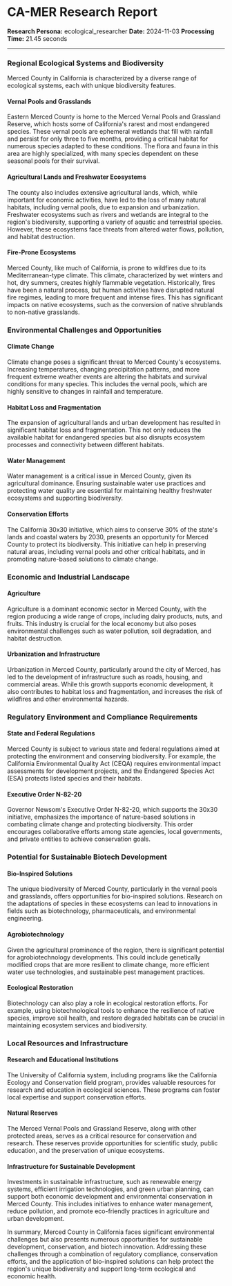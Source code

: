 # CA-MER Research Report

**Research Persona:** ecological_researcher
**Date:** 2024-11-03
**Processing Time:** 21.45 seconds

---

### Regional Ecological Systems and Biodiversity

Merced County in California is characterized by a diverse range of ecological systems, each with unique biodiversity features.

#### Vernal Pools and Grasslands
Eastern Merced County is home to the Merced Vernal Pools and Grassland Reserve, which hosts some of California's rarest and most endangered species. These vernal pools are ephemeral wetlands that fill with rainfall and persist for only three to five months, providing a critical habitat for numerous species adapted to these conditions. The flora and fauna in this area are highly specialized, with many species dependent on these seasonal pools for their survival.

#### Agricultural Lands and Freshwater Ecosystems
The county also includes extensive agricultural lands, which, while important for economic activities, have led to the loss of many natural habitats, including vernal pools, due to expansion and urbanization. Freshwater ecosystems such as rivers and wetlands are integral to the region's biodiversity, supporting a variety of aquatic and terrestrial species. However, these ecosystems face threats from altered water flows, pollution, and habitat destruction.

#### Fire-Prone Ecosystems
Merced County, like much of California, is prone to wildfires due to its Mediterranean-type climate. This climate, characterized by wet winters and hot, dry summers, creates highly flammable vegetation. Historically, fires have been a natural process, but human activities have disrupted natural fire regimes, leading to more frequent and intense fires. This has significant impacts on native ecosystems, such as the conversion of native shrublands to non-native grasslands.

### Environmental Challenges and Opportunities

#### Climate Change
Climate change poses a significant threat to Merced County's ecosystems. Increasing temperatures, changing precipitation patterns, and more frequent extreme weather events are altering the habitats and survival conditions for many species. This includes the vernal pools, which are highly sensitive to changes in rainfall and temperature.

#### Habitat Loss and Fragmentation
The expansion of agricultural lands and urban development has resulted in significant habitat loss and fragmentation. This not only reduces the available habitat for endangered species but also disrupts ecosystem processes and connectivity between different habitats.

#### Water Management
Water management is a critical issue in Merced County, given its agricultural dominance. Ensuring sustainable water use practices and protecting water quality are essential for maintaining healthy freshwater ecosystems and supporting biodiversity.

#### Conservation Efforts
The California 30x30 initiative, which aims to conserve 30% of the state's lands and coastal waters by 2030, presents an opportunity for Merced County to protect its biodiversity. This initiative can help in preserving natural areas, including vernal pools and other critical habitats, and in promoting nature-based solutions to climate change.

### Economic and Industrial Landscape

#### Agriculture
Agriculture is a dominant economic sector in Merced County, with the region producing a wide range of crops, including dairy products, nuts, and fruits. This industry is crucial for the local economy but also poses environmental challenges such as water pollution, soil degradation, and habitat destruction.

#### Urbanization and Infrastructure
Urbanization in Merced County, particularly around the city of Merced, has led to the development of infrastructure such as roads, housing, and commercial areas. While this growth supports economic development, it also contributes to habitat loss and fragmentation, and increases the risk of wildfires and other environmental hazards.

### Regulatory Environment and Compliance Requirements

#### State and Federal Regulations
Merced County is subject to various state and federal regulations aimed at protecting the environment and conserving biodiversity. For example, the California Environmental Quality Act (CEQA) requires environmental impact assessments for development projects, and the Endangered Species Act (ESA) protects listed species and their habitats.

#### Executive Order N-82-20
Governor Newsom's Executive Order N-82-20, which supports the 30x30 initiative, emphasizes the importance of nature-based solutions in combating climate change and protecting biodiversity. This order encourages collaborative efforts among state agencies, local governments, and private entities to achieve conservation goals.

### Potential for Sustainable Biotech Development

#### Bio-Inspired Solutions
The unique biodiversity of Merced County, particularly in the vernal pools and grasslands, offers opportunities for bio-inspired solutions. Research on the adaptations of species in these ecosystems can lead to innovations in fields such as biotechnology, pharmaceuticals, and environmental engineering.

#### Agrobiotechnology
Given the agricultural prominence of the region, there is significant potential for agrobiotechnology developments. This could include genetically modified crops that are more resilient to climate change, more efficient water use technologies, and sustainable pest management practices.

#### Ecological Restoration
Biotechnology can also play a role in ecological restoration efforts. For example, using biotechnological tools to enhance the resilience of native species, improve soil health, and restore degraded habitats can be crucial in maintaining ecosystem services and biodiversity.

### Local Resources and Infrastructure

#### Research and Educational Institutions
The University of California system, including programs like the California Ecology and Conservation field program, provides valuable resources for research and education in ecological sciences. These programs can foster local expertise and support conservation efforts.

#### Natural Reserves
The Merced Vernal Pools and Grassland Reserve, along with other protected areas, serves as a critical resource for conservation and research. These reserves provide opportunities for scientific study, public education, and the preservation of unique ecosystems.

#### Infrastructure for Sustainable Development
Investments in sustainable infrastructure, such as renewable energy systems, efficient irrigation technologies, and green urban planning, can support both economic development and environmental conservation in Merced County. This includes initiatives to enhance water management, reduce pollution, and promote eco-friendly practices in agriculture and urban development.

In summary, Merced County in California faces significant environmental challenges but also presents numerous opportunities for sustainable development, conservation, and biotech innovation. Addressing these challenges through a combination of regulatory compliance, conservation efforts, and the application of bio-inspired solutions can help protect the region's unique biodiversity and support long-term ecological and economic health.